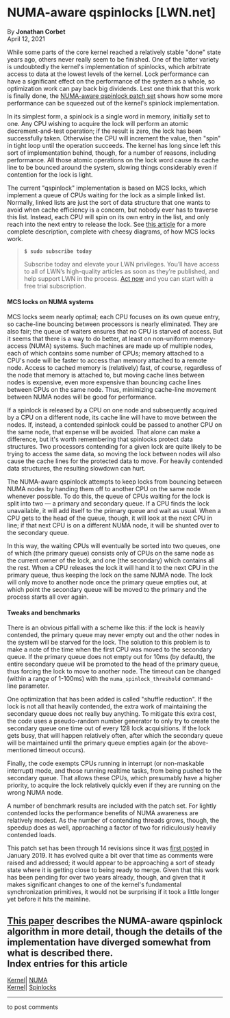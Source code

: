 # NUMA-aware qspinlocks [LWN.net]

By **Jonathan Corbet**  
April 12, 2021 

While some parts of the core kernel reached a relatively stable "done" state years ago, others never really seem to be finished. One of the latter variety is undoubtedly the kernel's implementation of spinlocks, which arbitrate access to data at the lowest levels of the kernel. Lock performance can have a significant effect on the performance of the system as a whole, so optimization work can pay back big dividends. Lest one think that this work is finally done, the [NUMA-aware qspinlock patch set](/ml/linux-kernel/20210401153156.1165900-1-alex.kogan@oracle.com/) shows how some more performance can be squeezed out of the kernel's spinlock implementation. 

In its simplest form, a spinlock is a single word in memory, initially set to one. Any CPU wishing to acquire the lock will perform an atomic decrement-and-test operation; if the result is zero, the lock has been successfully taken. Otherwise the CPU will increment the value, then "spin" in tight loop until the operation succeeds. The kernel has long since left this sort of implementation behind, though, for a number of reasons, including performance. All those atomic operations on the lock word cause its cache line to be bounced around the system, slowing things considerably even if contention for the lock is light. 

The current "qspinlock" implementation is based on MCS locks, which implement a queue of CPUs waiting for the lock as a simple linked list. Normally, linked lists are just the sort of data structure that one wants to avoid when cache efficiency is a concern, but nobody ever has to traverse this list. Instead, each CPU will spin on its own entry in the list, and only reach into the next entry to release the lock. See [this article](/Articles/590243/) for a more complete description, complete with cheesy diagrams, of how MCS locks work. 

> **`$ sudo subscribe today`**
> 
> Subscribe today and elevate your LWN privileges. You’ll have access to all of LWN’s high-quality articles as soon as they’re published, and help support LWN in the process. [Act now](https://lwn.net/Promo/nst-sudo/claim) and you can start with a free trial subscription. 

#### MCS locks on NUMA systems

MCS locks seem nearly optimal; each CPU focuses on its own queue entry, so cache-line bouncing between processors is nearly eliminated. They are also fair; the queue of waiters ensures that no CPU is starved of access. But it seems that there is a way to do better, at least on non-uniform memory-access (NUMA) systems. Such machines are made up of multiple nodes, each of which contains some number of CPUs; memory attached to a CPU's node will be faster to access than memory attached to a remote node. Access to cached memory is (relatively) fast, of course, regardless of the node that memory is attached to, but moving cache lines between nodes is expensive, even more expensive than bouncing cache lines between CPUs on the same node. Thus, minimizing cache-line movement between NUMA nodes will be good for performance. 

If a spinlock is released by a CPU on one node and subsequently acquired by a CPU on a different node, its cache line will have to move between the nodes. If, instead, a contended spinlock could be passed to another CPU on the same node, that expense will be avoided. That alone can make a difference, but it's worth remembering that spinlocks protect data structures. Two processors contending for a given lock are quite likely to be trying to access the same data, so moving the lock between nodes will also cause the cache lines for the protected data to move. For heavily contended data structures, the resulting slowdown can hurt. 

The NUMA-aware qspinlock attempts to keep locks from bouncing between NUMA nodes by handing them off to another CPU on the same node whenever possible. To do this, the queue of CPUs waiting for the lock is split into two — a primary and secondary queue. If a CPU finds the lock unavailable, it will add itself to the primary queue and wait as usual. When a CPU gets to the head of the queue, though, it will look at the next CPU in line; if that next CPU is on a different NUMA node, it will be shunted over to the secondary queue. 

In this way, the waiting CPUs will eventually be sorted into two queues, one of which (the primary queue) consists only of CPUs on the same node as the current owner of the lock, and one (the secondary) which contains all the rest. When a CPU releases the lock it will hand it to the next CPU in the primary queue, thus keeping the lock on the same NUMA node. The lock will only move to another node once the primary queue empties out, at which point the secondary queue will be moved to the primary and the process starts all over again. 

#### Tweaks and benchmarks

There is an obvious pitfall with a scheme like this: if the lock is heavily contended, the primary queue may never empty out and the other nodes in the system will be starved for the lock. The solution to this problem is to make a note of the time when the first CPU was moved to the secondary queue. If the primary queue does not empty out for 10ms (by default), the entire secondary queue will be promoted to the head of the primary queue, thus forcing the lock to move to another node. The timeout can be changed (within a range of 1-100ms) with the `numa_spinlock_threshold` command-line parameter. 

One optimization that has been added is called "shuffle reduction". If the lock is not all that heavily contended, the extra work of maintaining the secondary queue does not really buy anything. To mitigate this extra cost, the code uses a pseudo-random number generator to only try to create the secondary queue one time out of every 128 lock acquisitions. If the lock gets busy, that will happen relatively often, after which the secondary queue will be maintained until the primary queue empties again (or the above-mentioned timeout occurs). 

Finally, the code exempts CPUs running in interrupt (or non-maskable interrupt) mode, and those running realtime tasks, from being pushed to the secondary queue. That allows these CPUs, which presumably have a higher priority, to acquire the lock relatively quickly even if they are running on the wrong NUMA node. 

A number of benchmark results are included with the patch set. For lightly contended locks the performance benefits of NUMA awareness are relatively modest. As the number of contending threads grows, though, the speedup does as well, approaching a factor of two for ridiculously heavily contended loads. 

This patch set has been through 14 revisions since it was [first posted](/ml/linux-kernel/20190131030136.56999-1-alex.kogan%40oracle.com/) in January 2019. It has evolved quite a bit over that time as comments were raised and addressed; it would appear to be approaching a sort of steady state where it is getting close to being ready to merge. Given that this work has been pending for over two years already, though, and given that it makes significant changes to one of the kernel's fundamental synchronization primitives, it would not be surprising if it took a little longer yet before it hits the mainline. 

[This paper](https://arxiv.org/abs/1810.05600) describes the NUMA-aware qspinlock algorithm in more detail, though the details of the implementation have diverged somewhat from what is described there.  
Index entries for this article  
---  
[Kernel](/Kernel/Index)| [NUMA](/Kernel/Index#NUMA)  
[Kernel](/Kernel/Index)| [Spinlocks](/Kernel/Index#Spinlocks)  
  


* * *

to post comments 

